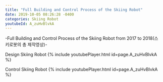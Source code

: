 ```yaml
---
title: "Full Building and Control Process of the Skiing Robot"
date: 2019-10-05 08:26:28 -0400
categories: Skiing Robot
youtubeId: A_zuHvBlvkA
---
```

-Full Building and Control Process of the Skiing Robot from 2017 to 2018(스키로봇의 총 제작영상)-

Design Skiing Robot
{% include youtubePlayer.html id=page.A_zuHvBlvkA %}

Control Skiing Robot
{% include youtubePlayer.html id=page.A_zuHvBlvkA %}


